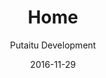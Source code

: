 ---
title: Home
footer: d27bd9b77239ed4ed6384199c0867d749f549842
sections:
    -
        template: banner
        text: "# Kimberly, Chung Han Liu\n\n## Game Design Portfolio"
        color: '#d81b60'
        theme: dark
    -
        template: buttons
        text: ""
        buttons:
            -
                text: 'Prototype 1'
                href: prototype-1/
                target: _self
            -
                text: 'Prototype 2'
                href: prototype-2/
                target: _self
            -
                text: 'Prototype 3'
                href: prototype-3/
                target: _self
            -
                text: 'Prototype 4'
                href: prototype-4/
                target: _self
            -
                text: 'Prototype 5'
                href: prototype-5/
                target: _self
            -
                text: MetaBeta
                href: metabeta/
                target: _self
meta:
    id: f8d133111ad5ddad52a465c47d7cdbef5923fc8d
    parentId: ""
    language: en
date: '2016-11-29'
author: 'Putaitu Development'
permalink: /
layout: sectionPage
---